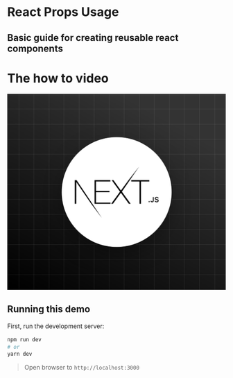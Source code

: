 # React Props Usage
## Basic guide for creating reusable react components

# The how to video

[![React Props Usage](/public/nextjs.png)](https://youtu.be/-bMziWE6PVo)

## Running this demo

First, run the development server:

```bash
npm run dev
# or
yarn dev
```

> Open browser to `http://localhost:3000`

